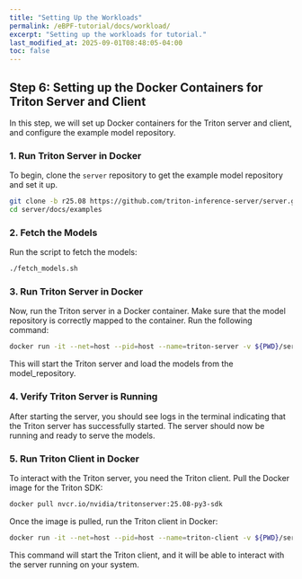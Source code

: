 ```yaml
---
title: "Setting Up the Workloads"
permalink: /eBPF-tutorial/docs/workload/
excerpt: "Setting up the workloads for tutorial."
last_modified_at: 2025-09-01T08:48:05-04:00
toc: false
---
```


## Step 6: Setting up the Docker Containers for Triton Server and Client

In this step, we will set up Docker containers for the Triton server and client, and configure the example model repository.

### 1. Run Triton Server in Docker

To begin, clone the `server` repository to get the example model repository and set it up.

```bash
git clone -b r25.08 https://github.com/triton-inference-server/server.git
cd server/docs/examples
```

### 2. Fetch the Models

Run the script to fetch the models:

```bash
./fetch_models.sh
```

### 3. Run Triton Server in Docker

Now, run the Triton server in a Docker container. Make sure that the model repository is correctly mapped to the container. Run the following command:

```bash
docker run -it --net=host --pid=host --name=triton-server -v ${PWD}/server/docs/examples/model_repository:/models nvcr.io/nvidia/tritonserver:25.08-py3 tritonserver --model-repository=/models
```

This will start the Triton server and load the models from the model_repository.

### 4. Verify Triton Server is Running

After starting the server, you should see logs in the terminal indicating that the Triton server has successfully started. The server should now be running and ready to serve the models.

### 5. Run Triton Client in Docker

To interact with the Triton server, you need the Triton client. Pull the Docker image for the Triton SDK:

```bash
docker pull nvcr.io/nvidia/tritonserver:25.08-py3-sdk
```

Once the image is pulled, run the Triton client in Docker:

```bash
docker run -it --net=host --pid=host --name=triton-client -v ${PWD}/server/docs/examples/model_repository:/models nvcr.io/nvidia/tritonserver:25.08-py3-sdk
```
This command will start the Triton client, and it will be able to interact with the server running on your system.

